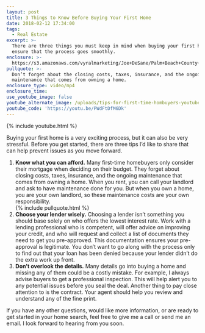 ```yaml
---
layout: post
title: 3 Things to Know Before Buying Your First Home
date: 2018-02-12 17:34:00
tags:
  - Real Estate
excerpt: >-
  There are three things you must keep in mind when buying your first home to
  ensure that the process goes smoothly.
enclosure: >-
  https://s3.amazonaws.com/vyralmarketing/Joe+DeSane/Palm+Beach+County+Real+Estate-+What+to+Know+Before+Getting+Your+First+Home.mp4
pullquote: >-
  Don’t forget about the closing costs, taxes, insurance, and the ongoing
  maintenance that comes from owning a home.
enclosure_type: video/mp4
enclosure_time:
use_youtube_image: false
youtube_alternate_image: /uploads/tips-for-first-time-hombuyers-youtube.jpg
youtube_code: 'https://youtu.be/PWdFtDfM6Dk'
---
```


{% include youtube.html %}

Buying your first home is a very exciting process, but it can also be very stressful. Before you get started, there are three tips I’d like to share that can help prevent issues as you move forward.

1. **Know what you can afford.** Many first-time homebuyers only consider their mortgage when deciding on their budget. They forget about closing costs, taxes, insurance, and the ongoing maintenance that comes from owning a home. When you rent, you can call your landlord and ask to have maintenance done for you. But when you own a home, you are your own landlord, so these maintenance costs are your own responsibility.<br>{% include pullquote.html %}
2. **Choose your lender wisely.** Choosing a lender isn’t something you should base solely on who offers the lowest interest rate. Work with a lending professional who is competent, will offer advice on improving your credit, and who will request and collect a list of documents they need to get you pre-approved. This documentation ensures your pre-approval is legitimate. You don’t want to go along with the process only to find out that your loan has been denied because your lender didn’t do the extra work up front. <br>
3. **Don’t overlook the details.** Many details go into buying a home and missing any of them could be a costly mistake. For example, I always advise buyers to get a professional inspection. This will help alert you to any potential issues before you seal the deal. Another thing to pay close attention to is the contract. Your agent should help you review and understand any of the fine print.

If you have any other questions, would like more information, or are ready to get started in your home search, feel free to give me a call or send me an email. I look forward to hearing from you soon.<br>